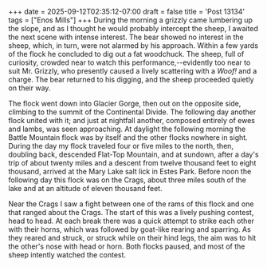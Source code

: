 +++
date = 2025-09-12T02:35:12-07:00
draft = false
title = 'Post 13134'
tags = ["Enos Mills"]
+++
During the morning a grizzly came lumbering up the slope, and as I thought he would probably intercept the sheep, I awaited the next scene with intense interest. The bear showed no interest in the sheep, which, in turn, were not alarmed by his approach. Within a few yards of the flock he concluded to dig out a fat woodchuck. The sheep, full of curiosity, crowded near to watch this performance,--evidently too near to suit Mr. Grizzly, who presently caused a lively scattering with a _Woof!_ and a charge. The bear returned to his digging, and the sheep proceeded quietly on their way.

The flock went down into Glacier Gorge, then out on the opposite side, climbing to the summit of the Continental Divide. The following day another flock united with it; and just at nightfall another, composed entirely of ewes and lambs, was seen approaching. At daylight the following morning the Battle Mountain flock was by itself and the other flocks nowhere in sight. During the day my flock traveled four or five miles to the north, then, doubling back, descended Flat-Top Mountain, and at sundown, after a day's trip of about twenty miles and a descent from twelve thousand feet to eight thousand, arrived at the Mary Lake salt lick in Estes Park. Before noon the following day this flock was on the Crags, about three miles south of the lake and at an altitude of eleven thousand feet.

Near the Crags I saw a fight between one of the rams of this flock and one that ranged about the Crags. The start of this was a lively pushing contest, head to head. At each break there was a quick attempt to strike each other with their horns, which was followed by goat-like rearing and sparring. As they reared and struck, or struck while on their hind legs, the aim was to hit the other's nose with head or horn. Both flocks paused, and most of the sheep intently watched the contest.
